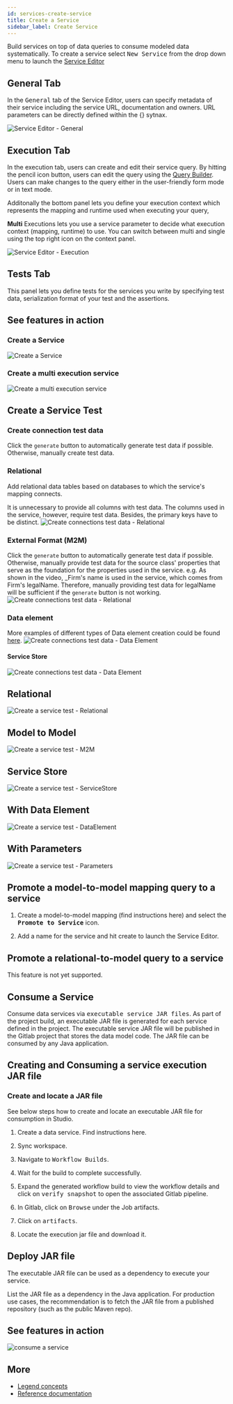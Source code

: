 ```yaml
---
id: services-create-service
title: Create a Service
sidebar_label: Create Service 
---
```


Build services on top of data queries to consume modeled data systematically. To create a service select <kbd>New Service</kbd> from the drop down menu to launch the [Service Editor](../concepts/legend-studio-concepts.md/#service-editor)

## General Tab

In the <kbd>General</kbd> tab of the Service Editor, users can specify metadata of their service including the service URL, documentation and owners. URL parameters can be directly defined within the {} sytnax.

   ![Service Editor - General](../assets/service-editor-general.JPG)

## Execution Tab

In the execution tab, users can create and edit their service query. By hitting the pencil icon button, users can edit the query using the [Query Builder](../concepts/legend-concepts.md/#query-builder). Users can make changes to the query either in the user-friendly form mode or in text mode. 

Additonally the bottom panel lets you define your execution context which represents the mapping and runtime used when executing your query, 

**Multi** Executions lets you use a service parameter to decide what execution context (mapping, runtime) to use. You can switch between multi and single using the top right icon on the context panel. 

   ![Service Editor - Execution](../assets/service-editor-execution.JPG)

## Tests Tab

This panel lets you define tests for the services you write by specifying test data, serialization format of your test and the assertions. 

## See features in action

### Create a Service
![Create a Service](../assets/create-a-service.gif)

### Create a multi execution service
![Create a multi execution service](../assets/create-a-service-multi-execution.gif)

## Create a Service Test 

### Create connection test data
Click the `generate` button to automatically generate test data if possible. Otherwise, manually create test data.

### Relational
Add relational data tables based on databases to which the service's mapping connects. 

It is unnecessary to provide all columns with test data. The columns used in the service, however, require test data. Besides, the primary keys have to be distinct.
![Create connections test data - Relational](../assets/create-a-relational-service-connection-test-data.gif)

### External Format (M2M)
Click the `generate` button to automatically generate test data if possible. Otherwise, manually provide test data for the source class' properties that serve as the foundation for the properties used in the service. e.g. As shown in the video, _Firm's name is used in the service, which comes from Firm's legalName. Therefore, manually providing test data for legalName will be sufficient if the `generate` button is not working.
![Create connections test data - Relational](../assets/create-a-service-connection-test-data-with-external-format.gif)

### Data element
More examples of different types of Data element creation could be found [here](../tutorials/studio-create-test-data).
![Create connections test data - Data Element](../assets/create-a-service-connection-test-with-data-element.gif)

#### Service Store
![Create connections test data - Data Element](../assets/create-a-service-connection-test-data-with-service-store.gif)

## Relational

![Create a service test - Relational](../assets/create-a-service-test-relational.gif)

## Model to Model

![Create a service test - M2M](../assets/create-a-service-test-m2m.gif)

## Service Store

![Create a service test - ServiceStore](../assets/create-a-service-test-servicestore.gif)

## With Data Element

![Create a service test - DataElement](../assets/create-a-service-test-servicestore.gif)

## With Parameters
![Create a service test - Parameters](../assets/create-a-service-test-parameters.gif)

## Promote a model-to-model mapping query to a service

1. Create a model-to-model mapping (find instructions here) and select the <kbd>**Promote to Service**</kbd> icon.

2. Add a name for the service and hit create to launch the Service Editor.

## Promote a relational-to-model query to a service

This feature is not yet supported.

## Consume a Service

Consume data services via <kbd>executable service JAR files</kbd>. As part of the project build, an executable JAR file is generated for each service defined in the project. The executable service JAR file will be published in the Gitlab project that stores the data model code. The JAR file can be consumed by any Java application.

## Creating and Consuming a service execution JAR file

### Create and locate a JAR file

See below steps how to create and locate an executable JAR file for consumption in Studio.

1. Create a data service. Find instructions here.

2. Sync workspace.

3. Navigate to <kbd>Workflow Builds</kbd>.

4. Wait for the build to complete successfully.

5. Expand the generated workflow build to view the workflow details and click on <kbd>verify snapshot</kbd> to open the associated Gitlab pipeline.

6. In Gitlab, click on <kbd>Browse</kbd> under the Job artifacts.

7. Click on <kbd>artifacts</kbd>.

8. Locate the execution jar file and download it.

## Deploy JAR file

The executable JAR file can be used as a dependency to execute your service.

List the JAR file as a dependency in the Java application. For production use cases, the recommendation is to fetch the JAR file from a published repository (such as the public Maven repo).

## See features in action

![consume a service](../assets/consume-service.gif)

## More
- [Legend concepts](../concepts/legend-concepts)
- [Reference documentation](../reference/legend-language)